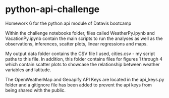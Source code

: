 # python-api-challenge
Homework 6 for the python api module of Datavis bootcamp

Within the challenge notebooks folder, files called WeatherPy.ipynb and VacationPy.ipynb contain the main scripts to run the analyses as well as the observations, inferences, scatter plots, linear regressions and maps.

My output data folder contains the CSV file I used, cities.csv - my script paths to this file. In addition, this folder contains files for figures 1 through 4 which contain scatter plots to showcase the relationship between weather variables and latitude.

The OpenWeatherMap and Geoapify API Keys are located in the api_keys.py folder and a gitignore file has been added to prevent the api keys from being shared with the public.